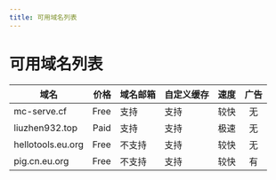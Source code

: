 ```yaml
---
title: 可用域名列表
---
```


# 可用域名列表

| 域名              | 价格 | 域名邮箱 | 自定义缓存 | 速度 | 广告 |
| ----------------- | ---: | -------- | ---------- | ---- | :--: |
| mc-serve.cf       | Free | 支持     | 支持       | 较快 |  无  |
| liuzhen932.top    | Paid | 支持     | 支持       | 极速 |  无  |
| hellotools.eu.org | Free | 不支持   | 支持       | 较快 |  无  |
| pig.cn.eu.org     | Free | 不支持   | 支持       | 较快 |  有  |
